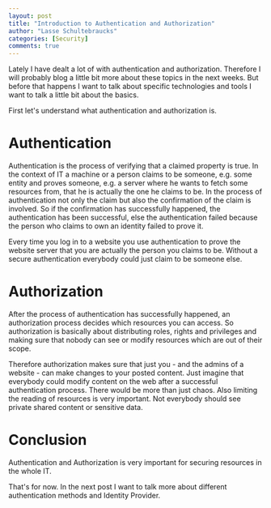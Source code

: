 ```yaml
---
layout: post
title: "Introduction to Authentication and Authorization"
author: "Lasse Schultebraucks"
categories: [Security]
comments: true
---
```


Lately I have dealt a lot of with authentication and authorization. Therefore I will probably blog a little bit more about these topics in the next weeks. But before that happens I want to talk about specific technologies and tools I want to talk a little bit about the basics.

First let's understand what authentication and authorization is.

# Authentication

Authentication is the process of verifying that a claimed property is true. In the context of IT a machine or a person
claims to be someone, e.g. some entity and proves someone, e.g. a server where he wants to fetch some resources from, that
he is actually the one he claims to be. In the process of authentication not only the claim but also the confirmation
of the claim is involved. So if the confirmation has successfully happened, the authentication has been successful, else
the authentication failed because the person who claims to own an identity failed to prove it.

Every time you log in to a website you use authentication to prove the website server that you are actually the person
you claims to be. Without a secure authentication everybody could just claim to be someone else.

# Authorization

After the process of authentication has successfully happened, an authorization process decides which resources
you can access. So authorization is basically about distributing roles, rights and privileges and making sure that nobody can see or modify resources which are out of their scope.

Therefore authorization makes sure that just you - and the admins of a website - can make changes to your posted content. Just imagine that everybody could modify content on the web after a successful authentication process. There would be more than just chaos.
Also limiting the reading of resources is very important. Not everybody should see private shared content or sensitive data.

# Conclusion

Authentication and Authorization is very important for securing resources in the whole IT.

That's for now. In the next post I want to talk more about different authentication methods and Identity Provider.